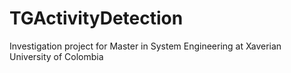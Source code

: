 # TGActivityDetection
Investigation project for Master in System Engineering at Xaverian University of Colombia
